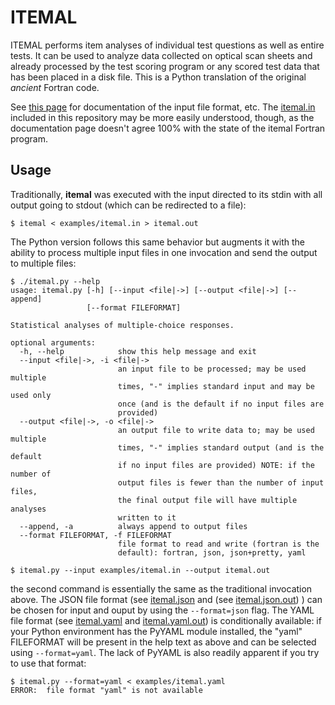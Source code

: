 # ITEMAL

ITEMAL performs item analyses of individual test questions as well as entire tests. It can be used to analyze data collected on optical scan sheets and already processed by the test scoring program or any scored test data that has been placed in a disk file.  This is a Python translation of the original _ancient_ Fortran code.

See [this page](https://services.udel.edu/TDClient/32/Portal/KB/ArticleDet?ID=386) for documentation of the input file format, etc.  The [itemal.in](examples/itemal.in) included in this repository may be more easily understood, though, as the documentation page doesn't agree 100% with the state of the itemal Fortran program.

## Usage

Traditionally, **itemal** was executed with the input directed to its stdin with all output going to stdout (which can be redirected to a file):

```
$ itemal < examples/itemal.in > itemal.out
```

The Python version follows this same behavior but augments it with the ability to process multiple input files in one invocation and send the output to multiple files:

```
$ ./itemal.py --help
usage: itemal.py [-h] [--input <file|->] [--output <file|->] [--append]
                 [--format FILEFORMAT]

Statistical analyses of multiple-choice responses.

optional arguments:
  -h, --help            show this help message and exit
  --input <file|->, -i <file|->
                        an input file to be processed; may be used multiple
                        times, "-" implies standard input and may be used only
                        once (and is the default if no input files are
                        provided)
  --output <file|->, -o <file|->
                        an output file to write data to; may be used multiple
                        times, "-" implies standard output (and is the default
                        if no input files are provided) NOTE: if the number of
                        output files is fewer than the number of input files,
                        the final output file will have multiple analyses
                        written to it
  --append, -a          always append to output files
  --format FILEFORMAT, -f FILEFORMAT
                        file format to read and write (fortran is the
                        default): fortran, json, json+pretty, yaml

$ itemal.py --input examples/itemal.in --output itemal.out
```

the second command is essentially the same as the traditional invocation above.  The JSON file format (see [itemal.json](examples/itemal.json) and  (see [itemal.json.out](examples/itemal.json.out)) ) can be chosen for input and ouput by using the `--format=json` flag.  The YAML file format (see [itemal.yaml](examples/itemal.yaml) and [itemal.yaml.out](examples/itemal.yaml.out)) is conditionally available:  if your Python environment has the PyYAML module installed, the "yaml" FILEFORMAT will be present in the help text as above and can be selected using `--format=yaml`.  The lack of PyYAML is also readily apparent if you try to use that format:

```
$ itemal.py --format=yaml < examples/itemal.yaml
ERROR:  file format "yaml" is not available
```
